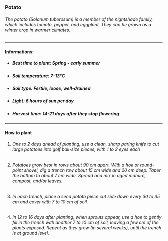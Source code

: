 ### Potato

###### The potato (Solanum tuberosum) is a member of the nightshade family, which includes tomato, pepper, and eggplant. They can be grown as a winter crop in warmer climates.

---

#### Informations:

- ##### Best time to plant: Spring - early summer
- ##### Soil temperature: 7-13°C
- ##### Soil type: Fertile, loose, well-drained
- ##### Light: 6 hours of sun per day
- ##### Harvest time: 14-21 days after they stop flowering

---

#### How to plant

1. ###### One to 2 days ahead of planting, use a clean, sharp paring knife to cut large potatoes into golf ball-size pieces, with 1 to 2 eyes each
2. ###### Potatoes grow best in rows about 90 cm apart. With a hoe or round-point shovel, dig a trench row about 15 cm wide and 20 cm deep. Taper the bottom to about 7 cm wide. Spread and mix in aged manure, compost, and/or leaves.
3. ###### In each trench, place a seed potato piece cut side down every 30 to 35 cm and cover with 7 to 10 cm of soil.
4. ###### In 12 to 16 days after planting, when sprouts appear, use a hoe to gently fill in the trench with another 7 to 10 cm of soil, leaving a few cm of the plants exposed. Repeat as they grow (in several weeks), until the trench is at ground level.
